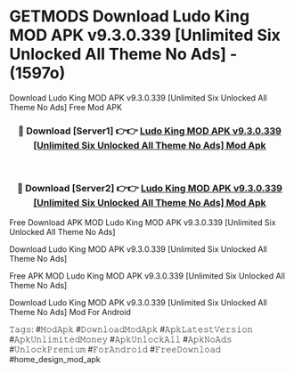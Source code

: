# GETMODS Download Ludo King MOD APK v9.3.0.339 [Unlimited Six Unlocked All Theme No Ads] - (1597o)
Download Ludo King MOD APK v9.3.0.339 [Unlimited Six Unlocked All Theme No Ads] Free Mod APK

<div align="center">
<h3>🔴 Download [Server1] 👉👉 <a href="https://apk-comot.site?title=Ludo_King_MOD_APK_v9.3.0.339_[Unlimited_Six_Unlocked_All_Theme_No_Ads]">Ludo King MOD APK v9.3.0.339 [Unlimited Six Unlocked All Theme No Ads] Mod Apk</a></h3><br>

<h3>🔴 Download [Server2] 👉👉 <a href="https://apk-comot.site?title=Ludo_King_MOD_APK_v9.3.0.339_[Unlimited_Six_Unlocked_All_Theme_No_Ads]">Ludo King MOD APK v9.3.0.339 [Unlimited Six Unlocked All Theme No Ads] Mod Apk</a></h3>
</div>


Free Download APK MOD Ludo King MOD APK v9.3.0.339 [Unlimited Six Unlocked All Theme No Ads]

Download Ludo King MOD APK v9.3.0.339 [Unlimited Six Unlocked All Theme No Ads] 

Free APK MOD Ludo King MOD APK v9.3.0.339 [Unlimited Six Unlocked All Theme No Ads] 

Download Ludo King MOD APK v9.3.0.339 [Unlimited Six Unlocked All Theme No Ads] Mod For Android

𝚃𝚊𝚐𝚜: #𝙼𝚘𝚍𝙰𝚙𝚔 #𝙳𝚘𝚠𝚗𝚕𝚘𝚊𝚍𝙼𝚘𝚍𝙰𝚙𝚔 #𝙰𝚙𝚔𝙻𝚊𝚝𝚎𝚜𝚝𝚅𝚎𝚛𝚜𝚒𝚘𝚗 #𝙰𝚙𝚔𝚄𝚗𝚕𝚒𝚖𝚒𝚝𝚎𝚍𝙼𝚘𝚗𝚎𝚢 #𝙰𝚙𝚔𝚄𝚗𝚕𝚘𝚌𝚔𝙰𝚕𝚕 #𝙰𝚙𝚔𝙽𝚘𝙰𝚍𝚜 #𝚄𝚗𝚕𝚘𝚌𝚔𝙿𝚛𝚎𝚖𝚒𝚞𝚖 #𝙵𝚘𝚛𝙰𝚗𝚍𝚛𝚘𝚒𝚍 #𝙵𝚛𝚎𝚎𝙳𝚘𝚠𝚗𝚕𝚘𝚊𝚍 #home_design_mod_apk